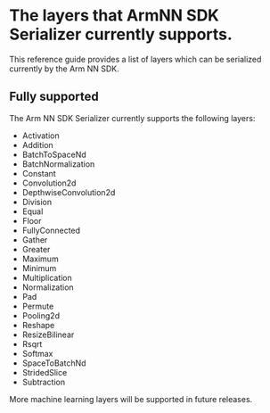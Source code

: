 # The layers that ArmNN SDK Serializer currently supports.

This reference guide provides a list of layers which can be serialized currently by the Arm NN SDK.

## Fully supported

The Arm NN SDK Serializer currently supports the following layers:

* Activation
* Addition
* BatchToSpaceNd
* BatchNormalization
* Constant
* Convolution2d
* DepthwiseConvolution2d
* Division
* Equal
* Floor
* FullyConnected
* Gather
* Greater
* Maximum
* Minimum
* Multiplication
* Normalization
* Pad
* Permute
* Pooling2d
* Reshape
* ResizeBilinear
* Rsqrt
* Softmax
* SpaceToBatchNd
* StridedSlice
* Subtraction

More machine learning layers will be supported in future releases.
